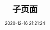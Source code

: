 ---
title: 子页面
date: 2020-12-16 21:21:24
type: 'child'
search: false
menu:
  - name: U盘启动工具
    icon: far fa-star
    config: startover
  - name: 系统镜像
    icon: far fa-star
    config: systemImage
  - name: 日常软件
    icon: far fa-star
    config: dailySoftware
  - name: 游戏软件
    icon: far fa-star
    config: gameSoftware
  - name: 普通软件
    icon: far fa-star
    config: normalSoftware
startover:
  - name: ventoy
    url: https://www.ventoy.net/cn/
    img: /images/logos/ventoy/ventoy.png
    description: 新一代多系统启动U盘解决方案。
systemImage:
  - name: MSDN, 我告诉你
    url: https://msdn.itellyou.cn/
    img: /images/logos/ventoy/itellyou.png
    description: 做一个安静的工具站。windows镜像。
  - name: Ubuntu
    url: https://cn.ubuntu.com/download
    img: /images/logos/ventoy/ubuntu.png
    description: ubuntu系统镜像。
  - name: RedHat
    url: http://rhel.ieesee.net/uingei/
    img: /images/logos/ventoy/RedHat.png
    description: 红帽Linux企业版ISO文件下载镜像站点。
  - name: CentOS
    url: https://www.centos.org/download/
    img: /images/logos/ventoy/CentOS.png
    description: 主流的一种Linux操作系统。
dailySoftware:
  - name: 7-zip
    url: https://www.7-zip.org/
    img: /images/logos/ventoy/7ziplogo.png
    description: 解压软件
  - name: 驱动精灵
    url: http://www.drivergenius.com/zhuangji/
    img: /images/logos/ventoy/driverGenius.jpg
    description: 万能驱动库，离线一键装机。
  - name: 搜狗输入法
    url: https://pinyin.sogou.com/
    img: /images/logos/ventoy/sogou.jpg
    description: 输入法
  - name: Office软件
    url: https://msdn.itellyou.cn/
    img: /images/logos/ventoy/itellyou.png
    description: 做一个安静的工具站。windows镜像。
  - name: QQ
    url: https://im.qq.com/index
    img: /images/logos/ventoy/qq.png
    description: 每一天，乐在沟通。
  - name: 微信
    url: https://weixin.qq.com/
    img: /images/logos/ventoy/wx.png
    description: 微信是一个生活方式。
  - name: 电脑管家
    url: https://guanjia.qq.com/
    img: /images/logos/ventoy/guanjia.png
    description: 一键杀毒_盗号保护_垃圾清理_软件管理
  - name: XMind
    url: https://www.xmind.cn/
    img: /images/logos/ventoy/xmind.png
    description: 思维导图
  - name: 百度网盘
    url: https://pan.baidu.com/
    img: /images/logos/ventoy/pan.png
    description: 免费云盘丨文件共享软件丨超大容量丨存储安全
  - name: Everything
    url: https://www.voidtools.com/zh-cn/
    img: /images/logos/ventoy/everything.jpg
    description: 基于名称快速定位文件和文件夹。
  - name: Chrome
    url: https://www.google.com/chrome/
    img: /images/logos/ventoy/chrome.png
    description: 由 Google 打造的浏览器。
  - name: FireFox
    url: https://www.mozilla.org/zh-CN/firefox/new/
    img: /images/logos/ventoy/firefox.png
    description: Mozilla 基金会出品。
  - name: 有道词典
    url: http://cidian.youdao.com/
    img: /images/logos/ventoy/youdao.jpg
    description: 翻译软件
  - name: 迅雷
    url: https://www.xunlei.com/
    img: /images/logos/ventoy/xunlei.jpg
    description: 全球共享计算与区块链创领者。
  - name: VLC Media Player
    url: https://www.videolan.org/
    img: /images/logos/ventoy/vlc.png
    description: VideoLAN, a project and a non-profit organization.
  - name: CAJViewer
    url: http://cajviewer.cnki.net/index.html
    img: /images/logos/ventoy/cajviewer.jpg
    description: 中国知网推荐的PDF查看器。
  - name: 2345看图王
    url: https://pic.2345.cc/
    img: /images/logos/ventoy/2345pic.png
    description: 图片查看器
  - name: OBS-Studio
    url: https://obsproject.com/download
    img: /images/logos/ventoy/obs.png
    description: Open Broadcaster Software。
gameSoftware:
  - name: Steam
    url: https://store.steampowered.com/
    img: /images/logos/ventoy/steam.jpg
    description: 这不用解释吧。
  - name: 战网
    url: https://www.blizzardgames.cn/zh/
    img: /images/logos/ventoy/battle.png
    description: 与成千上万玩家在线互动,并共同探索前所未有无与伦比的史诗级游戏体验!
  - name: YY语音
    url: https://www.yy.com/
    img: /images/logos/ventoy/yy.png
    description: 全民娱乐的互动直播平台。
  - name: 黑盒工坊
    url: https://xiaoheihe.cn/workshop
    img: /images/logos/ventoy/xiaoheihe.png
    description: 魔兽插件助手
normalSoftware:
  - name: 腾讯视频
    url: https://v.qq.com/
    img: /images/logos/ventoy/tengxunshipin.png
    description: 中国领先的在线视频媒体平台,海量高清视频在线观看。
  - name: 优酷
    url: https://www.youku.com/
    img: /images/logos/ventoy/youku.png
    description: 你的热爱 正在热播。
  - name: 爱奇艺
    url: https://www.iqiyi.com/
    img: /images/logos/ventoy/iqiy.png
    description: 在线视频网站-海量正版高清视频在线观看。
  - name: 酷狗音乐
    url: https://www.kugou.com/
    img: /images/logos/ventoy/kugou.png
    description: 就是歌多。
  - name: TeamViewer
    url: https://www.teamviewer.cn/cn/
    img: /images/logos/ventoy/teamviewer.png
    description: 远程控制软件。
---